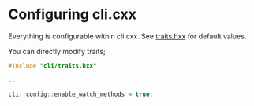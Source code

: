 # Configuring cli.cxx

Everything is configurable within cli.cxx. See [traits.hxx](../src/cli/traits.hxx) for
default values.

You can directly modify traits;

```cpp
#include "cli/traits.hxx"

...

cli::config::enable_watch_methods = true;
```
